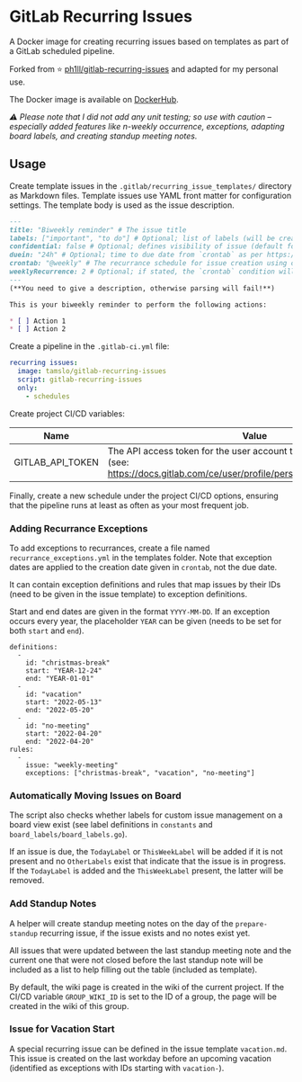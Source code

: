 # GitLab Recurring Issues

A Docker image for creating recurring issues based on templates as part of a GitLab scheduled pipeline.

Forked from ⭐ [ph1ll/gitlab-recurring-issues](https://github.com/ph1ll/gitlab-recurring-issues) and adapted for my personal use.

The Docker image is available on [DockerHub](https://hub.docker.com/repository/docker/tamslo/gitlab-issue-automation).

_⚠️ Please note that I did not add any unit testing; so use with caution – especially added features like n-weekly occurrence, exceptions, adapting board labels, and creating standup meeting notes._

## Usage

Create template issues in the `.gitlab/recurring_issue_templates/` directory as Markdown files. Template issues use YAML front matter for configuration settings. The template body is used as the issue description.

```markdown
---
title: "Biweekly reminder" # The issue title
labels: ["important", "to do"] # Optional; list of labels (will be created if not present)
confidential: false # Optional; defines visibility of issue (default for bool in Go is false)
duein: "24h" # Optional; time to due date from `crontab` as per https://pkg.go.dev/time?tab=doc#ParseDuration (e.g "30m", "1h")
crontab: "@weekly" # The recurrance schedule for issue creation using crontab syntax
weeklyRecurrence: 2 # Optional; if stated, the `crontab` condition will only be applied to every n-th week, based on titles of present issues
---
(**You need to give a description, otherwise parsing will fail!**)

This is your biweekly reminder to perform the following actions:

* [ ] Action 1
* [ ] Action 2
```

Create a pipeline in the `.gitlab-ci.yml` file:

```yaml
recurring issues:
  image: tamslo/gitlab-recurring-issues
  script: gitlab-recurring-issues
  only: 
    - schedules
```

Create project CI/CD variables:

| Name | Value |
| ---- | ----- |
| GITLAB_API_TOKEN | The API access token for the user account that will create the issues (see: https://docs.gitlab.com/ce/user/profile/personal_access_tokens.html) | 

Finally, create a new schedule under the project CI/CD options, ensuring that the pipeline runs at least as often as your most frequent job.

### Adding Recurrance Exceptions

To add exceptions to recurrances, create a file named `recurrance_exceptions.yml` in the templates folder. Note that exception dates are applied to the creation date given in `crontab`, not the due date.

It can contain exception definitions and rules that map issues by their IDs (need to be given in the issue template) to exception definitions.

Start and end dates are given in the format `YYYY-MM-DD`. If an exception occurs every year, the placeholder `YEAR` can be given (needs to be set for both `start` and `end`). 

```
definitions:
  -
    id: "christmas-break"
    start: "YEAR-12-24"
    end: "YEAR-01-01"
  -
    id: "vacation"
    start: "2022-05-13"
    end: "2022-05-20"
  -
    id: "no-meeting"
    start: "2022-04-20"
    end: "2022-04-20"
rules:
  -
    issue: "weekly-meeting"
    exceptions: ["christmas-break", "vacation", "no-meeting"]
```

### Automatically Moving Issues on Board

The script also checks whether labels for custom issue management on a board view exist (see label definitions in `constants` and `board_labels/board_labels.go`).

If an issue is due, the `TodayLabel` or `ThisWeekLabel` will be added if it is not present and no `OtherLabels` exist that indicate that the issue is in progress. If the `TodayLabel` is added and the `ThisWeekLabel` present, the latter will be removed.

### Add Standup Notes

A helper will create standup meeting notes on the day of the `prepare-standup` recurring issue, if the issue exists and no notes exist yet.

All issues that were updated between the last standup meeting note and the current one that were not closed before the last standup note will be included as a list to help filling out the table (included as template).

By default, the wiki page is created in the wiki of the current project. If the CI/CD variable `GROUP_WIKI_ID` is set to the ID of a group, the page will be created in the wiki of this group.

### Issue for Vacation Start

A special recurring issue can be defined in the issue template `vacation.md`. This issue is created on the last workday before an upcoming vacation (identified as exceptions with IDs starting with `vacation-`).